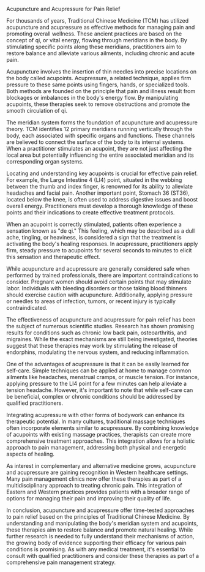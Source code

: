 Acupuncture and Acupressure for Pain Relief

For thousands of years, Traditional Chinese Medicine (TCM) has utilized acupuncture and acupressure as effective methods for managing pain and promoting overall wellness. These ancient practices are based on the concept of qi, or vital energy, flowing through meridians in the body. By stimulating specific points along these meridians, practitioners aim to restore balance and alleviate various ailments, including chronic and acute pain.

Acupuncture involves the insertion of thin needles into precise locations on the body called acupoints. Acupressure, a related technique, applies firm pressure to these same points using fingers, hands, or specialized tools. Both methods are founded on the principle that pain and illness result from blockages or imbalances in the body's energy flow. By manipulating acupoints, these therapies seek to remove obstructions and promote the smooth circulation of qi.

The meridian system forms the foundation of acupuncture and acupressure theory. TCM identifies 12 primary meridians running vertically through the body, each associated with specific organs and functions. These channels are believed to connect the surface of the body to its internal systems. When a practitioner stimulates an acupoint, they are not just affecting the local area but potentially influencing the entire associated meridian and its corresponding organ systems.

Locating and understanding key acupoints is crucial for effective pain relief. For example, the Large Intestine 4 (LI4) point, situated in the webbing between the thumb and index finger, is renowned for its ability to alleviate headaches and facial pain. Another important point, Stomach 36 (ST36), located below the knee, is often used to address digestive issues and boost overall energy. Practitioners must develop a thorough knowledge of these points and their indications to create effective treatment protocols.

When an acupoint is correctly stimulated, patients often experience a sensation known as "de qi." This feeling, which may be described as a dull ache, tingling, or heaviness, is considered a sign that the treatment is activating the body's healing responses. In acupressure, practitioners apply firm, steady pressure to acupoints for several seconds to minutes to elicit this sensation and therapeutic effect.

While acupuncture and acupressure are generally considered safe when performed by trained professionals, there are important contraindications to consider. Pregnant women should avoid certain points that may stimulate labor. Individuals with bleeding disorders or those taking blood thinners should exercise caution with acupuncture. Additionally, applying pressure or needles to areas of infection, tumors, or recent injury is typically contraindicated.

The effectiveness of acupuncture and acupressure for pain relief has been the subject of numerous scientific studies. Research has shown promising results for conditions such as chronic low back pain, osteoarthritis, and migraines. While the exact mechanisms are still being investigated, theories suggest that these therapies may work by stimulating the release of endorphins, modulating the nervous system, and reducing inflammation.

One of the advantages of acupressure is that it can be easily learned for self-care. Simple techniques can be applied at home to manage common ailments like headaches, menstrual cramps, or muscle tension. For instance, applying pressure to the LI4 point for a few minutes can help alleviate a tension headache. However, it's important to note that while self-care can be beneficial, complex or chronic conditions should be addressed by qualified practitioners.

Integrating acupressure with other forms of bodywork can enhance its therapeutic potential. In many cultures, traditional massage techniques often incorporate elements similar to acupressure. By combining knowledge of acupoints with existing massage practices, therapists can create more comprehensive treatment approaches. This integration allows for a holistic approach to pain management, addressing both physical and energetic aspects of healing.

As interest in complementary and alternative medicine grows, acupuncture and acupressure are gaining recognition in Western healthcare settings. Many pain management clinics now offer these therapies as part of a multidisciplinary approach to treating chronic pain. This integration of Eastern and Western practices provides patients with a broader range of options for managing their pain and improving their quality of life.

In conclusion, acupuncture and acupressure offer time-tested approaches to pain relief based on the principles of Traditional Chinese Medicine. By understanding and manipulating the body's meridian system and acupoints, these therapies aim to restore balance and promote natural healing. While further research is needed to fully understand their mechanisms of action, the growing body of evidence supporting their efficacy for various pain conditions is promising. As with any medical treatment, it's essential to consult with qualified practitioners and consider these therapies as part of a comprehensive pain management strategy.